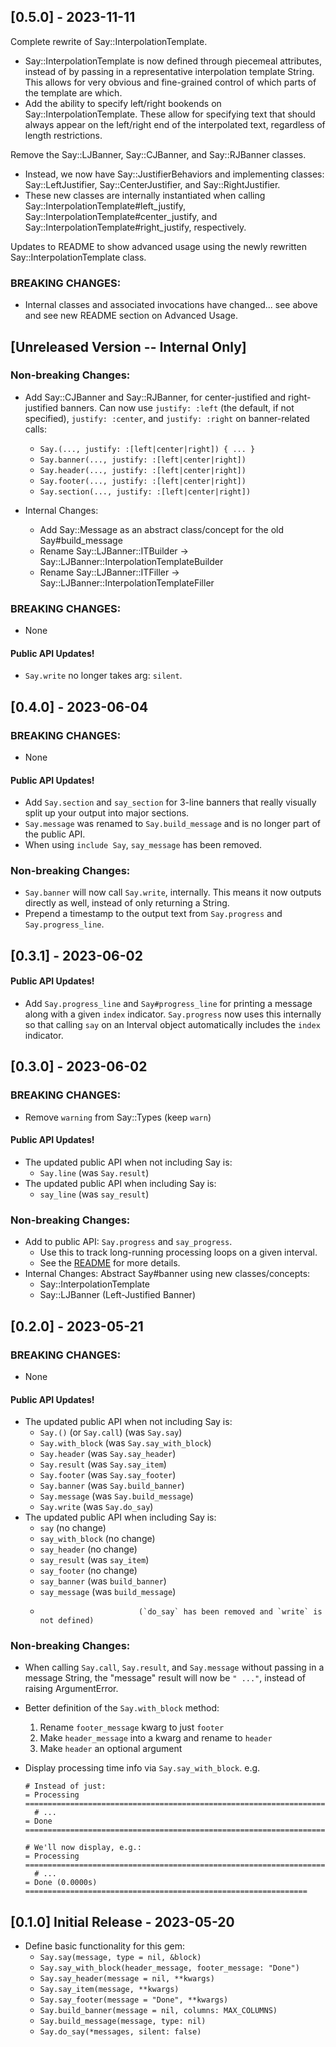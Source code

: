 ## [0.5.0] - 2023-11-11

Complete rewrite of Say::InterpolationTemplate.
- Say::InterpolationTemplate is now defined through piecemeal attributes, instead of by passing in a representative interpolation template String. This allows for very obvious and fine-grained control of which parts of the template are which.
- Add the ability to specify left/right bookends on Say::InterpolationTemplate. These allow for specifying text that should always appear on the left/right end of the interpolated text, regardless of length restrictions.

Remove the Say::LJBanner, Say::CJBanner, and Say::RJBanner classes.
- Instead, we now have Say::JustifierBehaviors and implementing classes: Say::LeftJustifier, Say::CenterJustifier, and Say::RightJustifier.
- These new classes are internally instantiated when calling Say::InterpolationTemplate#left_justify, Say::InterpolationTemplate#center_justify, and Say::InterpolationTemplate#right_justify, respectively.

Updates to README to show advanced usage using the newly rewritten Say::InterpolationTemplate class.

### BREAKING CHANGES:
- Internal classes and associated invocations have changed... see above and see new README section on Advanced Usage.


## [Unreleased Version -- Internal Only]

### Non-breaking Changes:
- Add Say::CJBanner and Say::RJBanner, for center-justified and right-justified banners. Can now use `justify: :left` (the default, if not specified), `justify: :center`, and `justify: :right` on banner-related calls:
  - `Say.(..., justify: :[left|center|right]) { ... }`
  - `Say.banner(..., justify: :[left|center|right])`
  - `Say.header(..., justify: :[left|center|right])`
  - `Say.footer(..., justify: :[left|center|right])`
  - `Say.section(..., justify: :[left|center|right])`

- Internal Changes:
  - Add Say::Message as an abstract class/concept for the old Say#build_message
  - Rename Say::LJBanner::ITBuilder -> Say::LJBanner::InterpolationTemplateBuilder
  - Rename Say::LJBanner::ITFiller -> Say::LJBanner::InterpolationTemplateFiller

### BREAKING CHANGES:
- None

#### Public API Updates!
- `Say.write` no longer takes arg: `silent`.


## [0.4.0] - 2023-06-04

### BREAKING CHANGES:
- None

#### Public API Updates!
- Add `Say.section` and `say_section` for 3-line banners that really visually split up your output into major sections.
- `Say.message` was renamed to `Say.build_message` and is no longer part of the public API.
- When using `include Say`, `say_message` has been removed.

### Non-breaking Changes:

- `Say.banner` will now call `Say.write`, internally. This means it now outputs directly as well, instead of only returning a String.
- Prepend a timestamp to the output text from `Say.progress` and `Say.progress_line`.


## [0.3.1] - 2023-06-02

#### Public API Updates!
- Add `Say.progress_line` and `Say#progress_line` for printing a message along with a given `index` indicator. `Say.progress` now uses this internally so that calling `say` on an Interval object automatically includes the `index` indicator.


## [0.3.0] - 2023-06-02

### BREAKING CHANGES:
- Remove `warning` from Say::Types (keep `warn`)

#### Public API Updates!
- The updated public API when not including Say is:
  - `Say.line`                (was `Say.result`)
- The updated public API when including Say is:
  - `say_line`                (was `say_result`)

### Non-breaking Changes:
- Add to public API: `Say.progress` and `say_progress`.
  - Use this to track long-running processing loops on a given interval.
  - See the [README](https://github.com/pdobb/say#progress-tracking) for more details.
- Internal Changes: Abstract Say#banner using new classes/concepts:
  - Say::InterpolationTemplate
  - Say::LJBanner (Left-Justified Banner)


## [0.2.0] - 2023-05-21

### BREAKING CHANGES:
- None

#### Public API Updates!
- The updated public API when not including Say is:
  - `Say.()` (or `Say.call`)  (was `Say.say`)
  - `Say.with_block`          (was `Say.say_with_block`)
  - `Say.header`              (was `Say.say_header`)
  - `Say.result`              (was `Say.say_item`)
  - `Say.footer`              (was `Say.say_footer`)
  - `Say.banner`              (was `Say.build_banner`)
  - `Say.message`             (was `Say.build_message`)
  - `Say.write`               (was `Say.do_say`)
- The updated public API when including Say is:
  - `say`                     (no change)
  - `say_with_block`          (no change)
  - `say_header`              (no change)
  - `say_result`              (was `say_item`)
  - `say_footer`              (no change)
  - `say_banner`              (was `build_banner`)
  - `say_message`             (was `build_message`)
  -                           (`do_say` has been removed and `write` is not defined)

### Non-breaking Changes:
- When calling `Say.call`, `Say.result`, and `Say.message` without passing in a message String, the "message" result will now be `" ..."`, instead of raising ArgumentError.

- Better definition of the `Say.with_block` method:
  1. Rename `footer_message` kwarg to just `footer`
  2. Make `header_message` into a kwarg and rename to `header`
  3. Make `header` an optional argument

- Display processing time info via `Say.say_with_block`. e.g.
    ```
    # Instead of just:
    = Processing ===================================================================
      # ...
    = Done =========================================================================

    # We'll now display, e.g.:
    = Processing ===================================================================
      # ...
    = Done (0.0000s) ===============================================================
    ```

## [0.1.0] Initial Release - 2023-05-20

- Define basic functionality for this gem:
  - `Say.say(message, type = nil, &block)`
  - `Say.say_with_block(header_message, footer_message: "Done")`
  - `Say.say_header(message = nil, **kwargs)`
  - `Say.say_item(message, **kwargs)`
  - `Say.say_footer(message = "Done", **kwargs)`
  - `Say.build_banner(message = nil, columns: MAX_COLUMNS)`
  - `Say.build_message(message, type: nil)`
  - `Say.do_say(*messages, silent: false)`
